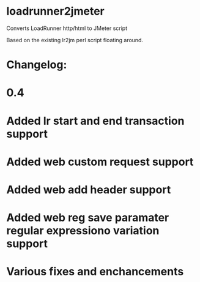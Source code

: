 # loadrunner2jmeter
Converts LoadRunner http/html to JMeter script

Based on the existing lr2jm perl script floating around.

# Changelog:
#	0.4
#		Added lr start and end transaction support
#		Added web custom request support
#		Added web add header support
#		Added web reg save paramater regular expressiono variation support
#		Various fixes and enchancements
